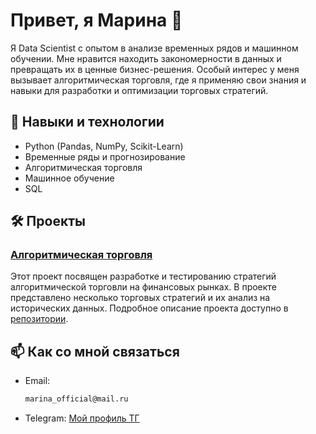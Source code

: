 # Привет, я Марина 👋

Я Data Scientist с опытом в анализе временных рядов и машинном обучении. Мне нравится находить закономерности в данных и превращать их в ценные бизнес-решения. Особый интерес у меня вызывает алгоритмическая торговля, где я применяю свои знания и навыки для разработки и оптимизации торговых стратегий.

## 🔧 Навыки и технологии
- Python (Pandas, NumPy, Scikit-Learn)
- Временные ряды и прогнозирование
- Алгоритмическая торговля
- Машинное обучение
- SQL

## 🛠️ Проекты

### [Алгоритмическая торговля](https://github.com/Just-Marina/algotrading)
Этот проект посвящен разработке и тестированию стратегий алгоритмической торговли на финансовых рынках. В проекте представлено несколько торговых стратегий и их анализ на исторических данных. Подробное описание проекта доступно в [репозитории](https://github.com/Just-Marina/algotrading).

## 📫 Как со мной связаться
- Email:
  ```bash
  marina_official@mail.ru
- Telegram: [Мой профиль ТГ](https://t.me/mari_shi11)
